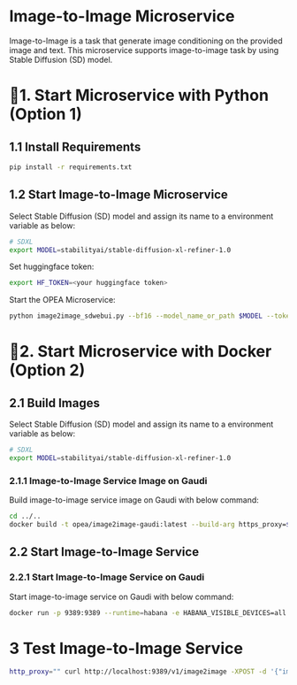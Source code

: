# Image-to-Image Microservice

Image-to-Image is a task that generate image conditioning on the provided image and text. This microservice supports image-to-image task by using Stable Diffusion (SD) model.

# 🚀1. Start Microservice with Python (Option 1)

## 1.1 Install Requirements

```bash
pip install -r requirements.txt
```

## 1.2 Start Image-to-Image Microservice

Select Stable Diffusion (SD) model and assign its name to a environment variable as below:

```bash
# SDXL
export MODEL=stabilityai/stable-diffusion-xl-refiner-1.0
```

Set huggingface token:

```bash
export HF_TOKEN=<your huggingface token>
```

Start the OPEA Microservice:

```bash
python image2image_sdwebui.py --bf16 --model_name_or_path $MODEL --token $HF_TOKEN
```

# 🚀2. Start Microservice with Docker (Option 2)

## 2.1 Build Images

Select Stable Diffusion (SD) model and assign its name to a environment variable as below:

```bash
# SDXL
export MODEL=stabilityai/stable-diffusion-xl-refiner-1.0
```

### 2.1.1 Image-to-Image Service Image on Gaudi

Build image-to-image service image on Gaudi with below command:

```bash
cd ../..
docker build -t opea/image2image-gaudi:latest --build-arg https_proxy=$https_proxy --build-arg http_proxy=$http_proxy -f comps/image2image/sdwebui/Dockerfile.intel_hpu .
```

## 2.2 Start Image-to-Image Service

### 2.2.1 Start Image-to-Image Service on Gaudi

Start image-to-image service on Gaudi with below command:

```bash
docker run -p 9389:9389 --runtime=habana -e HABANA_VISIBLE_DEVICES=all -e OMPI_MCA_btl_vader_single_copy_mechanism=none --cap-add=sys_nice --ipc=host -e http_proxy=$http_proxy -e https_proxy=$https_proxy -e HF_TOKEN=$HF_TOKEN -e MODEL=$MODEL opea/image2image-gaudi:latest
```

# 3 Test Image-to-Image Service

```bash
http_proxy="" curl http://localhost:9389/v1/image2image -XPOST -d '{"image": "b64", "prompt":"a photo of an astronaut riding a horse on mars", "num_images_per_prompt":1}' -H 'Content-Type: application/json'
```
